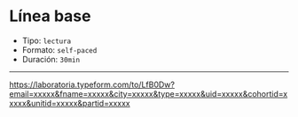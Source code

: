 # Línea base

* Tipo: `lectura`
* Formato: `self-paced`
* Duración: `30min`

***

https://laboratoria.typeform.com/to/LfB0Dw?email=xxxxx&fname=xxxxx&city=xxxxx&type=xxxxx&uid=xxxxx&cohortid=xxxxx&unitid=xxxxx&partid=xxxxx
